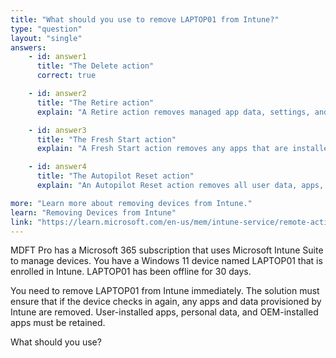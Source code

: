 ```yaml
---
title: "What should you use to remove LAPTOP01 from Intune?"
type: "question"
layout: "single"
answers:
    - id: answer1
      title: "The Delete action"
      correct: true

    - id: answer2
      title: "The Retire action"
      explain: "A Retire action removes managed app data, settings, and email profiles that were assigned by using Intune, but it does not remove the device from Intune."

    - id: answer3
      title: "The Fresh Start action"
      explain: "A Fresh Start action removes any apps that are installed on the device, including OEM apps, and reinstalls Windows, which does not meet the requirement to retain user-installed apps, personal data, and OEM-installed apps."

    - id: answer4
      title: "The Autopilot Reset action"
      explain: "An Autopilot Reset action removes all user data, apps, and settings, and reapplies device configuration policies, which does not meet the requirement to retain user-installed apps, personal data, and OEM-installed apps."

more: "Learn more about removing devices from Intune."
learn: "Removing Devices from Intune"
link: "https://learn.microsoft.com/en-us/mem/intune-service/remote-actions/devices-wipe"
---
```

MDFT Pro has a Microsoft 365 subscription that uses Microsoft Intune Suite to manage devices. You have a Windows 11 device named LAPTOP01 that is enrolled in Intune. LAPTOP01 has been offline for 30 days.

You need to remove LAPTOP01 from Intune immediately. The solution must ensure that if the device checks in again, any apps and data provisioned by Intune are removed. User-installed apps, personal data, and OEM-installed apps must be retained.

What should you use?